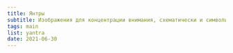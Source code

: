 ```yaml
---
title: Янтры
subtitle: Изображения для концентрации внимания, схематически и символически передающие содержание учения
tags: main
list: yantra
date: 2021-06-30
---
```

